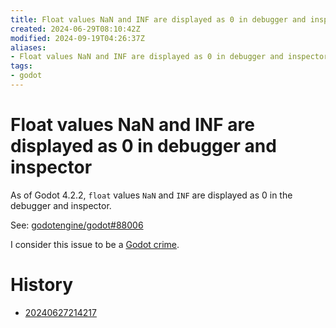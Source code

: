 ```yaml
---
title: Float values NaN and INF are displayed as 0 in debugger and inspector
created: 2024-06-29T08:10:42Z
modified: 2024-09-19T04:26:37Z
aliases:
- Float values NaN and INF are displayed as 0 in debugger and inspector
tags:
- godot
---
```


# Float values NaN and INF are displayed as 0 in debugger and inspector

As of Godot 4.2.2, `float` values `NaN` and `INF` are displayed as 0 in the debugger and inspector.

See: [godotengine/godot#88006](https://github.com/godotengine/godot/issues/88006)

I consider this issue to be a [Godot crime](godot-crimes.md).

# History

- [20240627214217](../entries/20240627214217.md)
